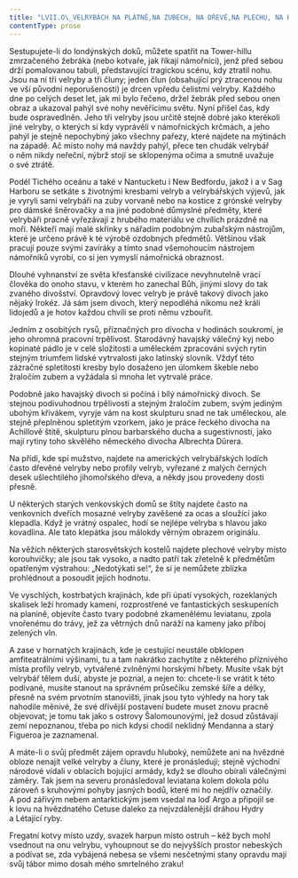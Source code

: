```yaml
---
title: "LVII.O\_VELRYBÁCH NA PLÁTNĚ,NA ZUBECH, NA DŘEVĚ,NA PLECHU, NA KAMENI,NA HORÁCH A\_VE HVĚZDÁCH"
contentType: prose
---
```


Sestupujete-li do londýnských doků, můžete spatřit na Tower-hillu zmrzačeného žebráka (nebo kotvaře, jak říkají námořníci), jenž před sebou drží pomalovanou tabuli, představující tragickou scénu, kdy ztratil nohu. Jsou na ní tři velryby a tři čluny; jeden člun (obsahující prý ztracenou nohu ve vší původní neporušenosti) je drcen vpředu čelistmi velryby. Každého dne po celých deset let, jak mi bylo řečeno, držel žebrák před sebou onen obraz a ukazoval pahýl své nohy nevěřícímu světu. Nyní přišel čas, kdy bude ospravedlněn. Jeho tři velryby jsou určitě stejně dobré jako kterékoli jiné velryby, o kterých si kdy vyprávěli v námořnických krčmách, a jeho pahýl je stejně nepochybný jako všechny pařezy, které najdete na mýtinách na západě. Ač místo nohy má navždy pahýl, přece ten chudák velrybář o něm nikdy neřeční, nýbrž stojí se sklopenýma očima a smutně uvažuje o své ztrátě.

Podél Tichého oceánu a také v Nantucketu i New Bedfordu, jakož i a v Sag Harboru se setkáte s životnými kresbami velryb a velrybářských výjevů, jak je vyryli sami velrybáři na zuby vorvaně nebo na kostice z grónské velryby pro dámské šněrovačky a na jiné podobné důmyslné předměty, které velrybáři pracně vyřezávají z hrubého materiálu ve chvílích prázdně na moři. Někteří mají malé skřínky s nářadím podobným zubařským nástrojům, které je určeno právě k té výrobě ozdobných předmětů. Většinou však pracují pouze svými zavíráky a tímto snad všemohoucím nástrojem námořníků vyrobí, co si jen vymyslí námořnická obraznost.

Dlouhé vyhnanství ze světa křesťanské civilizace nevyhnutelně vrací člověka do onoho stavu, v kterém ho zanechal Bůh, jinými slovy do tak zvaného divošství. Opravdový lovec velryb je právě takový divoch jako nějaký Irokéz. Já sám jsem divoch, který nepodléhá nikomu než králi lidojedů a je hotov každou chvíli se proti němu vzbouřit.

Jedním z osobitých rysů, příznačných pro divocha v hodinách soukromí, je jeho ohromná pracovní trpělivost. Starodávný havajský válečný kyj nebo kopinaté pádlo je v celé složitosti a uměleckém zpracování svých rytin stejným triumfem lidské vytrvalosti jako latinský slovník. Vždyť této zázračné spletitosti kresby bylo dosaženo jen úlomkem škeble nebo žraločím zubem a vyžádala si mnoha let vytrvalé práce.

Podobně jako havajský divoch si počíná i bílý námořnický divoch. Se stejnou podivuhodnou trpělivostí a stejným žraločím zubem, svým jediným ubohým křivákem, vyryje vám na kost skulpturu snad ne tak uměleckou, ale stejně přeplněnou spletitým vzorkem, jako je práce řeckého divocha na Achillově štítě, skulpturu plnou barbarského ducha a sugestivnosti, jako mají rytiny toho skvělého německého divocha Albrechta Dürera.

Na přídi, kde spí mužstvo, najdete na amerických velrybářských lodích často dřevěné velryby nebo profily velryb, vyřezané z malých černých desek ušlechtilého jihomořského dřeva, a někdy jsou provedeny dosti přesně.

U některých starých venkovských domů se štíty najdete často na venkovních dveřích mosazné velryby zavěšené za ocas a sloužící jako klepadla. Když je vrátný ospalec, hodí se nejlépe velryba s hlavou jako kovadlina. Ale tato klepátka jsou málokdy věrným obrazem originálu.

Na věžích některých starosvětských kostelů najdete plechové velryby místo korouhvičky; ale jsou tak vysoko, a nadto patří tak zřetelně k předmětům opatřeným výstrahou: „Nedotýkati se!“, že si je nemůžete zblízka prohlédnout a posoudit jejich hodnotu.

Ve vyschlých, kostrbatých krajinách, kde při úpatí vysokých, rozeklaných skalisek leží hromady kamení, rozprostřené ve fantastických seskupeních na planině, objevíte často tvary podobné zkamenělému leviatanu, zpola vnořenému do trávy, jež za větrných dnů naráží na kameny jako příboj zelených vln.

A zase v hornatých krajinách, kde je cestující neustále obklopen amfiteatrálními výšinami, tu a tam nakrátko zachytíte z některého příznivého místa profily velryb, vytvářené zvlněnými horskými hřbety. Musíte však být velrybář tělem duší, abyste je poznal, a nejen to: chcete-li se vrátit k této podívané, musíte stanout na správném průsečíku zemské šíře a délky, přesně na svém prvotním stanovišti, jinak jsou tyto výhledy na hory tak nahodile měnivé, že své dřívější postavení budete muset znovu pracně objevovat; je tomu tak jako s ostrovy Šalomounovými, jež dosud zůstávají zemí nepoznanou, třeba po nich kdysi chodil neklidný Mendanna a starý Figueroa je zaznamenal.

A máte-li o svůj předmět zájem opravdu hluboký, nemůžete ani na hvězdné obloze nenajít velké velryby a čluny, které je pronásledují; stejně východní národové vídali v oblacích bojující armády, když se dlouho obírali válečnými záměry. Tak jsem na severu pronásledoval leviatana kolem dokola pólu zároveň s kruhovými pohyby jasných bodů, které mi ho nejdřív označily. A pod zářivým nebem antarktickým jsem vsedal na loď Argo a připojil se k lovu na hvězdnatého Cetuse daleko za nejvzdálenější dráhou Hydry a Létající ryby.

Fregatní kotvy místo uzdy, svazek harpun místo ostruh – kéž bych mohl vsednout na onu velrybu, vyhoupnout se do nejvyšších prostor nebeských a podívat se, zda vybájená nebesa se všemi nesčetnými stany opravdu mají svůj tábor mimo dosah mého smrtelného zraku!
